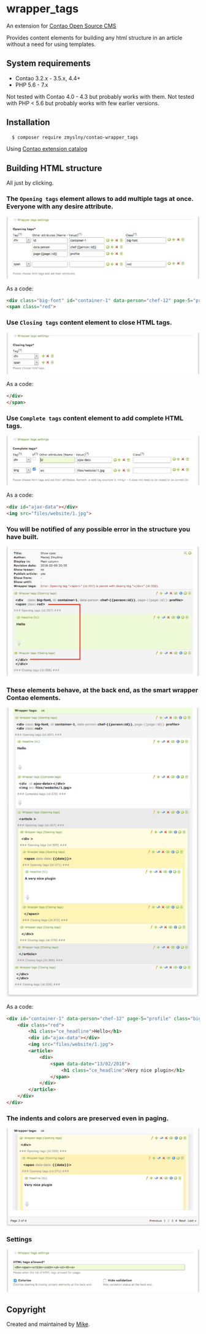 wrapper_tags 
===============================
An extension for [Contao Open Source CMS](https://contao.org/en/)
 
Provides content elements for building any html structure in an article without a need for using templates.

## System requirements
- Contao 3.2.x - 3.5.x, 4.4+
- PHP 5.6 - 7.x 

Not tested with Contao 4.0 - 4.3 but probably works with them.
Not tested with PHP &lt; 5.6 but probably works with few earlier versions.


## Installation

```bash
  $ composer require zmyslny/contao-wrapper_tags
```
Using [Contao extension catalog](https://contao.org/en/extension-list/view/wrapper_tags.20000009.en.html "Contao extension catalog")


## Building HTML structure

All just by clicking.

### The `Opening tags` element allows to add multiple tags at once. Everyone with any desire attribute.

![Opening tags](docs/wrapper_tags-opening_multi.jpg "Opening tags")

As a code:

```html
<div class="big-font" id="container-1" data-person="chef-12" page-5="profile">
<span class="red">
```

### Use `Closing tags` content element to close HTML tags.

![Closing tags](docs/wrapper_tags-closing.jpg "Closing tags")

As a code:

```html
</div>
</span>
```

### Use `Complete tags` content element to add complete HTML tags.

![Closing tags](docs/wrapper_tags-complete.jpg "Closing tags")

As a code:

```html
<div id="ajax-data"></div>
<img src="files/website/1.jpg">
```

### You will be notified of any possible error in the structure you have built.

![Show case with error](docs/error.jpg "Show case with error")

### These elements behave, at the back end, as the smart wrapper Contao elements.

![Show case with Bootstrap](docs/show-case.jpg "Show case with Bootstrap")

As a code:

```html
<div id="container-1" data-person="chef-12" page-5="profile" class="big-font">
    <div class="red">
        <h1 class="ce_headline">Hello</h1>
        <div id="ajax-data"></div>
        <img src="files/website/1.jpg">
        <article>
            <div>
                <span data-date="13/02/2018">
                    <h1 class="ce_headline">Very nice plugin</h1>
                </span>
            </div>
        </article>
    </div>
</div>
```

### The indents and colors are preserved even in paging.
![Paging](docs/paging.jpg "Paging")

### Settings
![Settings](docs/tl_settings.jpg "Settings")

## Copyright
Created and maintained by [Mike](http://contao-developer.pl).
